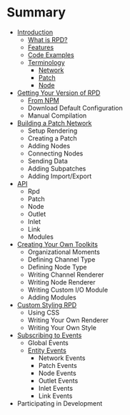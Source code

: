 # Summary

* [Introduction](README.md)
  * [What is RPD?](what-is-rpd.md)
  * [Features](features.md)
  * [Code Examples](code-examples.md)
  * [Terminology](terminology.md)
    * [Network](terminology/network.md)
    * [Patch](terminology/patch.md)
    * [Node](terminology/node.md)
* [Getting Your Version of RPD](chapter1.md)
  * [From NPM](chapter1/npm.md)
  * Download Default Configuration
  * Manual Compilation
* [Building a Patch Network](test-chapter.md)
  * Setup Rendering
  * Creating a Patch
  * Adding Nodes
  * Connecting Nodes
  * Sending Data
  * Adding Subpatches
  * Adding Import/Export
* [API](api.md)
  * Rpd
  * Patch
  * Node
  * Outlet
  * Inlet
  * Link
  * Modules
* [Creating Your Own Toolkits](creating-your-own-toolkits.md)
  * Organizational Moments
  * Defining Channel Type
  * Defining Node Type
  * Writing Channel Renderer
  * Writing Node Renderer
  * Writing Custom I/O Module
  * Adding Modules
* [Custom Styling RPD](custom-styling-rpd.md)
  * Using CSS
  * Writing Your Own Renderer
  * Writing Your Own Style
* [Subscribing to Events](subscribing-to-events.md)
  * Global Events
  * [Entity Events](subscribing-to-events/entity-events.md)
    * Network Events
    * Patch Events
    * Node Events
    * Outlet Events
    * Inlet Events
    * Link Events
* Participating in Development

